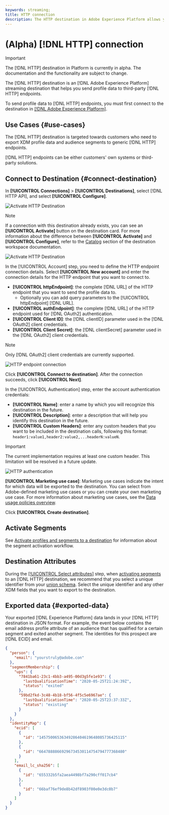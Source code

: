 ```yaml
---
keywords: streaming;
title: HTTP connection
description: The HTTP destination in Adobe Experience Platform allows you to send profile data to third-party HTTP endpoints.
---
```


# (Alpha) [!DNL HTTP] connection

>[!IMPORTANT]
>
>The [!DNL HTTP] destination in Platform is currently in alpha. The documentation and the functionality are subject to change.

The [!DNL HTTP] destination is an [!DNL Adobe Experience Platform] streaming destination that helps you send profile data to third-party [!DNL HTTP] endpoints.

To send profile data to [!DNL HTTP] endpoints, you must first connect to the destination in [[!DNL Adobe Experience Platform]](#connect-destination).

## Use Cases {#use-cases}

The [!DNL HTTP] destination is targeted towards customers who need to export XDM profile data and audience segments to generic [!DNL HTTP] endpoints.

[!DNL HTTP] endpoints can be either customers' own systems  or third-party solutions.

## Connect to Destination {#connect-destination}

In **[!UICONTROL Connections]** > **[!UICONTROL Destinations]**, select [!DNL HTTP API], and select **[!UICONTROL Configure]**.

![Activate HTTP Destination](../assets/catalog/http/activate.png)

>[!NOTE]
>
>If a connection with this destination already exists, you can see an **[!UICONTROL Activate]** button on the destination card. For more information about the difference between **[!UICONTROL Activate]** and **[!UICONTROL Configure]**, refer to the [Catalog](../ui/destinations-workspace.md#catalog) section of the destination workspace documentation.
>
>![Activate HTTP Destination](../assets/catalog/http/connect.png)

In the [!UICONTROL Account] step, you need to define the HTTP endpoint connection details. Select **[!UICONTROL New account]** and enter the connection details for the HTTP endpoint that you want to connect to.
- **[!UICONTROL httpEndpoint]**: the complete [!DNL URL] of the HTTP endpoint that you want to send the profile data to.
  - Optionally you can add query parameters to the [!UICONTROL httpEndpoint] [!DNL URL].
- **[!UICONTROL authEndpoint]**: the complete [!DNL URL] of the HTTP endpoint used for [!DNL OAuth2] authentication.
- **[!UICONTROL Client ID]**: the [!DNL clientID] parameter used in the [!DNL OAuth2] client credentials.
- **[!UICONTROL Client Secret]**: the [!DNL clientSecret] parameter used in the [!DNL OAuth2] client credentials.

>[!NOTE]
>
>Only [!DNL OAuth2] client credentials are currently supported.

![HTTP endpoint connection](../assets/catalog/http/connect.png)

Click **[!UICONTROL Connect to destination]**. After the connection succeeds, click **[!UICONTROL Next]**. 

In the [!UICONTROL Authentication] step, enter the account authentication credentials:
-  **[!UICONTROL Name]**: enter a name by which you will recognize this destination in the future.
-  **[!UICONTROL Description]**: enter a description that will help you identify this destination in the future.
-  **[!UICONTROL Custom Headers]**: enter any custom headers that you want to be included in the destination calls, following this format: `header1:value1,header2:value2,...headerN:valueN`.

>[!IMPORTANT]
>
>The current implementation requires at least one custom header. This limitation will be resolved in a future update.

![HTTP authentication](../assets/catalog/http/authenticate.png)

**[!UICONTROL Marketing use case]**: Marketing use cases indicate the intent for which data will be exported to the destination. You can select from Adobe-defined marketing use cases or you can create your own marketing use case. For more information about marketing use cases, see the [Data usage policies overview](../../data-governance/policies/overview.md). 

Click **[!UICONTROL Create destination]**.

## Activate Segments

See [Activate profiles and segments to a destination](../ui/activate-destinations.md#select-attributes) for information about the segment activation workflow.

## Destination Attributes

During the [[!UICONTROL Select attributes]](../ui/activate-destinations.md#select-attributes) step, when [activating segments](../ui/activate-destinations.md) to an [!DNL HTTP] destination, we recommend that you select a unique identifier from your [union schema](../../profile/home.md#profile-fragments-and-union-schemas). Select the unique identifier and any other XDM fields that you want to export to the destination.

## Exported data {#exported-data}

Your exported [!DNL Experience Platform] data lands in your [!DNL HTTP] destination in JSON format. For example, the event below contains the email address profile attribute of an audience that has qualified for a certain segment and exited another segment. The identities for this prospect are [!DNL ECID] and email.

```json
{
  "person": {
    "email": "yourstruly@adobe.con"
  },
  "segmentMembership": {
    "ups": {
      "7841ba61-23c1-4bb3-a495-00d3g5fe1e93": {
        "lastQualificationTime": "2020-05-25T21:24:39Z",
        "status": "exited"
      },
      "59bd2fkd-3c48-4b18-bf56-4f5c5e6967ae": {
        "lastQualificationTime": "2020-05-25T23:37:33Z",
        "status": "existing"
      }
    }
  },
  "identityMap": {
    "ecid": [
      {
        "id": "14575006536349286404619648085736425115"
      },
      {
        "id": "66478888669296734530114754794777368480"
      }
    ],
    "email_lc_sha256": [
      {
        "id": "655332b5fa2aea4498bf7a290cff017cb4"
      },
      {
        "id": "66baf76ef9de8b42df8903f00e0e3dc0b7"
      }
    ]
  }
}
```
